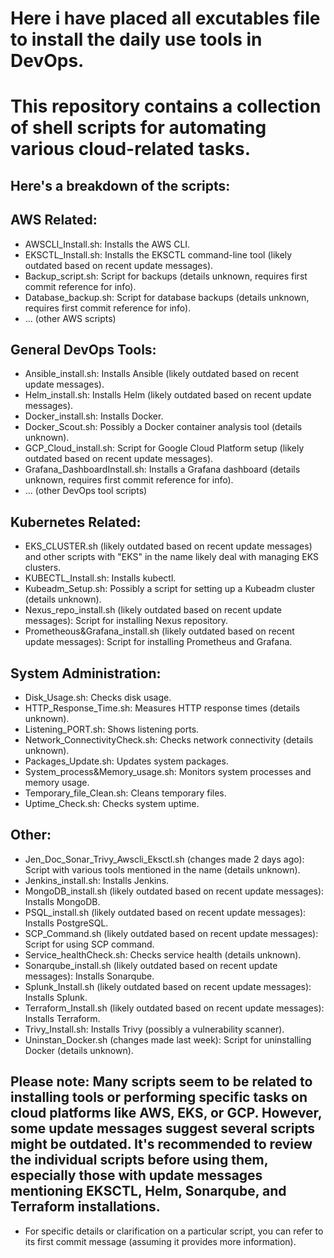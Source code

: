 # Here i have placed all excutables file to install the daily use tools in DevOps.
# This repository contains a collection of shell scripts for automating various cloud-related tasks.

## Here's a breakdown of the scripts:

## AWS Related:
- AWSCLI_Install.sh: Installs the AWS CLI.
- EKSCTL_Install.sh: Installs the EKSCTL command-line tool (likely outdated based on recent update messages).
- Backup_script.sh: Script for backups (details unknown, requires first commit reference for info).
- Database_backup.sh: Script for database backups (details unknown, requires first commit reference for info).
- ... (other AWS scripts)

## General DevOps Tools:
- Ansible_install.sh: Installs Ansible (likely outdated based on recent update messages).
- Helm_install.sh: Installs Helm (likely outdated based on recent update messages).
- Docker_install.sh: Installs Docker.
- Docker_Scout.sh: Possibly a Docker container analysis tool (details unknown).
- GCP_Cloud_install.sh: Script for Google Cloud Platform setup (likely outdated based on recent update messages).
- Grafana_DashboardInstall.sh: Installs a Grafana dashboard (details unknown, requires first commit reference for info).
- ... (other DevOps tool scripts)

## Kubernetes Related:
- EKS_CLUSTER.sh (likely outdated based on recent update messages) and other scripts with "EKS" in the name likely deal with managing EKS clusters.
- KUBECTL_Install.sh: Installs kubectl.
- Kubeadm_Setup.sh: Possibly a script for setting up a Kubeadm cluster (details unknown).
- Nexus_repo_install.sh (likely outdated based on recent update messages): Script for installing Nexus repository.
- Prometheous&Grafana_install.sh (likely outdated based on recent update messages): Script for installing Prometheus and Grafana.

## System Administration:
- Disk_Usage.sh: Checks disk usage.
- HTTP_Response_Time.sh: Measures HTTP response times (details unknown).
- Listening_PORT.sh: Shows listening ports.
- Network_ConnectivityCheck.sh: Checks network connectivity (details unknown).
- Packages_Update.sh: Updates system packages.
- System_process&Memory_usage.sh: Monitors system processes and memory usage.
- Temporary_file_Clean.sh: Cleans temporary files.
- Uptime_Check.sh: Checks system uptime.

## Other:
- Jen_Doc_Sonar_Trivy_Awscli_Eksctl.sh (changes made 2 days ago): Script with various tools mentioned in the name (details unknown).
- Jenkins_install.sh: Installs Jenkins.
- MongoDB_install.sh (likely outdated based on recent update messages): Installs MongoDB.
- PSQL_install.sh (likely outdated based on recent update messages): Installs PostgreSQL.
- SCP_Command.sh (likely outdated based on recent update messages): Script for using SCP command.
- Service_healthCheck.sh: Checks service health (details unknown).
- Sonarqube_install.sh (likely outdated based on recent update messages): Installs Sonarqube.
- Splunk_Install.sh (likely outdated based on recent update messages): Installs Splunk.
- Terraform_Install.sh (likely outdated based on recent update messages): Installs Terraform.
- Trivy_Install.sh: Installs Trivy (possibly a vulnerability scanner).
- Uninstan_Docker.sh (changes made last week): Script for uninstalling Docker (details unknown).

## Please note: Many scripts seem to be related to installing tools or performing specific tasks on cloud platforms like AWS, EKS, or GCP. However, some update messages suggest several scripts might be outdated. It's recommended to review the individual scripts before using them, especially those with update messages mentioning EKSCTL, Helm, Sonarqube, and Terraform installations.
- For specific details or clarification on a particular script, you can refer to its first commit message (assuming it provides more information).

